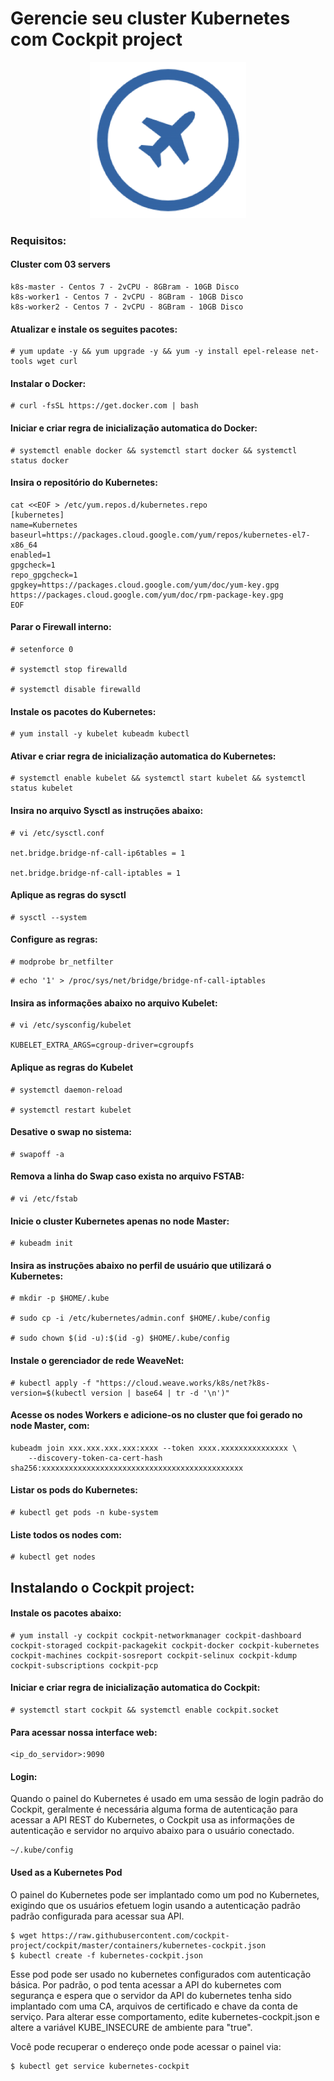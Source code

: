 # Gerencie seu cluster Kubernetes com Cockpit project

<p align="center">
  <img src="./img/logo.png" width="250" title="Cockpit Project">
</p>

### Requisitos:

#### Cluster com 03 servers
```
k8s-master - Centos 7 - 2vCPU - 8GBram - 10GB Disco
k8s-worker1 - Centos 7 - 2vCPU - 8GBram - 10GB Disco
k8s-worker2 - Centos 7 - 2vCPU - 8GBram - 10GB Disco
```

#### Atualizar e instale os seguites pacotes:
```
# yum update -y && yum upgrade -y && yum -y install epel-release net-tools wget curl
```

#### Instalar o Docker:
```
# curl -fsSL https://get.docker.com | bash
```

#### Iniciar e criar regra de inicialização automatica do Docker:
```
# systemctl enable docker && systemctl start docker && systemctl status docker
```

#### Insira o repositório do Kubernetes:
```
cat <<EOF > /etc/yum.repos.d/kubernetes.repo
[kubernetes]
name=Kubernetes
baseurl=https://packages.cloud.google.com/yum/repos/kubernetes-el7-x86_64
enabled=1
gpgcheck=1
repo_gpgcheck=1
gpgkey=https://packages.cloud.google.com/yum/doc/yum-key.gpg https://packages.cloud.google.com/yum/doc/rpm-package-key.gpg
EOF
```

#### Parar o Firewall interno:
```
# setenforce 0

# systemctl stop firewalld

# systemctl disable firewalld
```

#### Instale os pacotes do Kubernetes:
```
# yum install -y kubelet kubeadm kubectl
```

#### Ativar e criar regra de inicialização automatica do Kubernetes:
```
# systemctl enable kubelet && systemctl start kubelet && systemctl status kubelet
```

#### Insira no arquivo Sysctl as instruções abaixo:
```
# vi /etc/sysctl.conf

net.bridge.bridge-nf-call-ip6tables = 1

net.bridge.bridge-nf-call-iptables = 1
```

#### Aplique as regras do sysctl
```
# sysctl --system
```

#### Configure as regras: 
```
# modprobe br_netfilter
```
```
# echo '1' > /proc/sys/net/bridge/bridge-nf-call-iptables
```
#### Insira as informações abaixo no arquivo Kubelet:
```
# vi /etc/sysconfig/kubelet

KUBELET_EXTRA_ARGS=cgroup-driver=cgroupfs
```

#### Aplique as regras do Kubelet
```
# systemctl daemon-reload

# systemctl restart kubelet
```
#### Desative o swap no sistema:
```
# swapoff -a
```

#### Remova a linha do Swap caso exista no arquivo FSTAB:
```
# vi /etc/fstab
```

#### Inicie o cluster Kubernetes apenas no node Master:
```
# kubeadm init
```
#### Insira as instruções abaixo no perfil de usuário que utilizará o Kubernetes:
```
# mkdir -p $HOME/.kube

# sudo cp -i /etc/kubernetes/admin.conf $HOME/.kube/config

# sudo chown $(id -u):$(id -g) $HOME/.kube/config
```
#### Instale o gerenciador de rede WeaveNet:
```
# kubectl apply -f "https://cloud.weave.works/k8s/net?k8s-version=$(kubectl version | base64 | tr -d '\n')"
```

#### Acesse os nodes Workers e adicione-os no cluster que foi gerado no node Master, com:
```
kubeadm join xxx.xxx.xxx.xxx:xxxx --token xxxx.xxxxxxxxxxxxxxx \
    --discovery-token-ca-cert-hash sha256:xxxxxxxxxxxxxxxxxxxxxxxxxxxxxxxxxxxxxxxxxxxxx
```

#### Listar os pods do Kubernetes:
```
# kubectl get pods -n kube-system
```

#### Liste todos os nodes com:
```
# kubectl get nodes
```

## Instalando o Cockpit project:


#### Instale os pacotes abaixo:
```
# yum install -y cockpit cockpit-networkmanager cockpit-dashboard cockpit-storaged cockpit-packagekit cockpit-docker cockpit-kubernetes cockpit-machines cockpit-sosreport cockpit-selinux cockpit-kdump cockpit-subscriptions cockpit-pcp
```
#### Iniciar e criar regra de inicialização automatica do Cockpit:
```
# systemctl start cockpit && systemctl enable cockpit.socket 
```

#### Para acessar nossa interface web: 

```
<ip_do_servidor>:9090
```

#### Login:

Quando o painel do Kubernetes é usado em uma sessão de login padrão do Cockpit, geralmente é necessária alguma forma de autenticação para acessar a API REST do Kubernetes, o Cockpit usa as informações de autenticação e servidor no arquivo abaixo para o usuário conectado. 

```
~/.kube/config 
```

#### Used as a Kubernetes Pod
O painel do Kubernetes pode ser implantado como um pod no Kubernetes, exigindo que os usuários efetuem login usando a autenticação padrão padrão configurada para acessar sua API.

```
$ wget https://raw.githubusercontent.com/cockpit-project/cockpit/master/containers/kubernetes-cockpit.json
$ kubectl create -f kubernetes-cockpit.json
```
Esse pod pode ser usado no kubernetes configurados com autenticação básica. Por padrão, o pod tenta acessar a API do kubernetes com segurança e espera que o servidor da API do kubernetes tenha sido implantado com uma CA, arquivos de certificado e chave da conta de serviço. Para alterar esse comportamento, edite kubernetes-cockpit.json e altere a variável KUBE_INSECURE de ambiente para "true".

Você pode recuperar o endereço onde pode acessar o painel via:
```
$ kubectl get service kubernetes-cockpit
```


